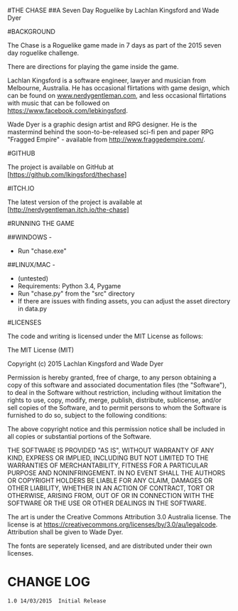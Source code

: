 #THE CHASE
##A Seven Day Roguelike by Lachlan Kingsford and Wade Dyer

#BACKGROUND

The Chase is a Roguelike game made in 7 days as part of the 2015 seven day
roguelike challenge.

There are directions for playing the game inside the game.

Lachlan Kingsford is a software engineer, lawyer and musician from Melbourne, 
Australia. He has occasional flirtations with game design, which can be found
on www.nerdygentleman.com, and less occasional flirtations with music that
can be followed on https://www.facebook.com/lebkingsford.

Wade Dyer is a graphic design artist and RPG designer. He is the mastermind
behind the soon-to-be-released sci-fi pen and paper RPG "Fragged Empire" -
available from http://www.fraggedempire.com/.


#GITHUB

The project is available on GitHub at [https://github.com/lkingsford/thechase]

#ITCH.IO

The latest version of the project is available at 
[http://nerdygentleman.itch.io/the-chase]


#RUNNING THE GAME

##WINDOWS - 
* Run "chase.exe"
    
##LINUX/MAC - 
* (untested)
* Requirements: Python 3.4, Pygame
* Run "chase.py" from the "src" directory   
* If there are issues with finding assets, you can adjust the asset directory
    in data.py


#LICENSES

The code and writing is licensed under the MIT License as follows:

The MIT License (MIT)

Copyright (c) 2015 Lachlan Kingsford and Wade Dyer

Permission is hereby granted, free of charge, to any person obtaining a copy
of this software and associated documentation files (the "Software"), to deal
in the Software without restriction, including without limitation the rights
to use, copy, modify, merge, publish, distribute, sublicense, and/or sell
copies of the Software, and to permit persons to whom the Software is
furnished to do so, subject to the following conditions:

The above copyright notice and this permission notice shall be included in all
copies or substantial portions of the Software.

THE SOFTWARE IS PROVIDED "AS IS", WITHOUT WARRANTY OF ANY KIND, EXPRESS OR
IMPLIED, INCLUDING BUT NOT LIMITED TO THE WARRANTIES OF MERCHANTABILITY,
FITNESS FOR A PARTICULAR PURPOSE AND NONINFRINGEMENT. IN NO EVENT SHALL THE
AUTHORS OR COPYRIGHT HOLDERS BE LIABLE FOR ANY CLAIM, DAMAGES OR OTHER
LIABILITY, WHETHER IN AN ACTION OF CONTRACT, TORT OR OTHERWISE, ARISING FROM,
OUT OF OR IN CONNECTION WITH THE SOFTWARE OR THE USE OR OTHER DEALINGS IN THE
SOFTWARE.

The art is under the Creative Commons Attribution 3.0 Australia license.
The license is at https://creativecommons.org/licenses/by/3.0/au/legalcode.
Attribution shall be given to Wade Dyer.

The fonts are seperately licensed, and are distributed under their own licenses.


# CHANGE LOG
```
1.0	14/03/2015	Initial Release
```